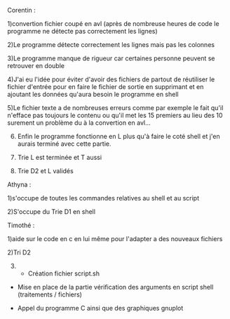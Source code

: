 Corentin : 

1)convertion fichier coupé en avl (après de nombreuse heures de code le programme ne détecte pas correctement les lignes)

2)Le programme détecte correctement les lignes mais pas les colonnes

3)Le programme manque de rigueur car certaines personne peuvent se retrouver en double

4)J'ai eu l'idée pour éviter d'avoir des fichiers de partout de réutiliser le fichier d'entrée pour en faire le fichier de sortie en supprimant et en ajoutant les données qu'aura besoin le programme en shell

5)Le fichier texte a de nombreuses erreurs comme par exemple le fait qu'il n'efface pas toujours le contenu ou qu'il met les 15 premiers au lieu des 10 surement un problème du à la convertion en avl...

6) Enfin le programme fonctionne en L plus qu'à faire le coté shell et j'en aurais terminé avec cette partie.

7) Trie L est terminée et T aussi

8) Trie D2 et L validés

Athyna : 

1)s'occupe de toutes les commandes relatives au shell et au script

2)S'occupe du Trie D1 en shell


Timothé : 

1)aide sur le code en c en lui même pour l'adapter a des nouveaux fichiers

2)Tri D2

3) - Création fichier script.sh
- Mise en place de la partie vérification des arguments en script shell (traitements / fichiers)

- Appel du programme C ainsi que des graphiques gnuplot
